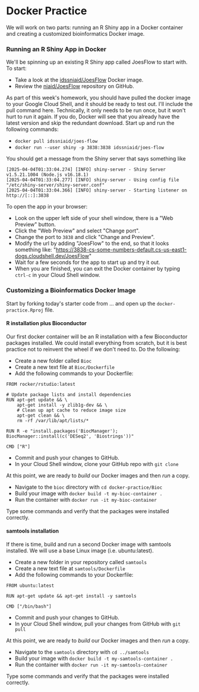 # Docker Practice
 
We will work on two parts: running an R Shiny app in a Docker container and creating a customized bioinformatics Docker image.

### Running an R Shiny App in Docker

We'll be spinning up an existing R Shiny app called JoesFlow to start with. To start:

* Take a look at the [idssniaid/JoesFlow](https://hub.docker.com/repository/docker/idssniaid/joes-flow) Docker image.
* Review the [niaid/JoesFlow](https://github.com/niaid/JoesFlow) repository on GitHub.

As part of this week's homework, you should have pulled the docker image to your Google Cloud Shell, and it should be ready to test out. I'll include the pull command here. Technically, it only needs to be run once, but it won't hurt to run it again. If you do, Docker will see that you already have the latest version and skip the redundant download. Start up and run the following commands:

* `docker pull idssniaid/joes-flow`
* `docker run --user shiny -p 3838:3838 idssniaid/joes-flow`

You should get a message from the Shiny server that says something like

```
[2025-04-04T01:33:04.274] [INFO] shiny-server - Shiny Server v1.5.21.1004 (Node.js v16.18.1)
[2025-04-04T01:33:04.277] [INFO] shiny-server - Using config file "/etc/shiny-server/shiny-server.conf"
[2025-04-04T01:33:04.366] [INFO] shiny-server - Starting listener on http://[::]:3838
```

To open the app in your browser:

* Look on the upper left side of your shell window, there is a "Web Preview" button.
* Click the "Web Preview" and select "Change port".
* Change the port to `3838` and click "Change and Preview".
* Modify the url by adding "JoesFlow" to the end, so that it looks something like: "https://3838-cs-some-numbers-default.cs-us-east1-dogs.cloudshell.dev/JoesFlow"
* Wait for a few seconds for the app to start up and try it out.
* When you are finished, you can exit the Docker container by typing `ctrl-c` in your Cloud Shell window.


### Customizing a Bioinformatics Docker Image

Start by forking today's starter code from ... and open up the `docker-practice.Rproj` file.

#### R installation plus Bioconductor

Our first docker container will be an R installation with a few Bioconductor packages installed. We could install everything from scratch, but it is best practice not to reinvent the wheel if we don't need to. Do the following:

* Create a new folder called `Bioc`
* Create a new text file at `Bioc/Dockerfile`
* Add the following commands to your Dockerfile:

```         
FROM rocker/rstudio:latest

# Update package lists and install dependencies
RUN apt-get update && \
    apt-get install -y zlib1g-dev && \
    # Clean up apt cache to reduce image size
    apt-get clean && \
    rm -rf /var/lib/apt/lists/*

RUN R -e "install.packages('BiocManager'); BiocManager::install(c('DESeq2', 'Biostrings'))"

CMD ["R"]
```

* Commit and push your changes to GitHub.
* In your Cloud Shell window, clone your GitHub repo with `git clone`

At this point, we are ready to *build* our Docker images and then *run* a copy.

* Navigate to the `bioc` directory with `cd docker-practice/Bioc`
* Build your image with `docker build -t my-bioc-container .`
* Run the container with `docker run -it my-bioc-container`

Type some commands and verify that the packages were installed correctly.

#### samtools installation

If there is time, build and run a second Docker image with samtools installed. We will use a base Linux image (i.e. ubuntu:latest).

* Create a new folder in your repository called `samtools`
* Create a new text file at `samtools/Dockerfile`
* Add the following commands to your Dockerfile:

```         
FROM ubuntu:latest

RUN apt-get update && apt-get install -y samtools

CMD ["/bin/bash"]
```

* Commit and push your changes to GitHub.
* In your Cloud Shell window, pull your changes from GitHub with `git pull`

At this point, we are ready to *build* our Docker images and then *run* a copy.

* Navigate to the `samtools` directory with `cd ../samtools`
* Build your image with `docker build -t my-samtools-container .`
* Run the container with `docker run -it my-samtools-container`

Type some commands and verify that the packages were installed correctly.